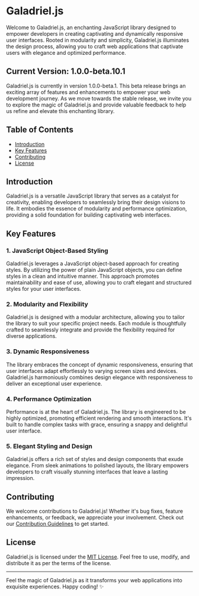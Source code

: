 # Galadriel.js

Welcome to Galadriel.js, an enchanting JavaScript library designed to empower developers in creating captivating and dynamically responsive user interfaces. Rooted in modularity and simplicity, Galadriel.js illuminates the design process, allowing you to craft web applications that captivate users with elegance and optimized performance.

## Current Version: 1.0.0-beta.10.1

Galadriel.js is currently in version 1.0.0-beta.1. This beta release brings an exciting array of features and enhancements to empower your web development journey. As we move towards the stable release, we invite you to explore the magic of Galadriel.js and provide valuable feedback to help us refine and elevate this enchanting library.

## Table of Contents

- [Introduction](#introduction)
- [Key Features](#key-features)
- [Contributing](#contributing)
- [License](#license)

## Introduction

Galadriel.js is a versatile JavaScript library that serves as a catalyst for creativity, enabling developers to seamlessly bring their design visions to life. It embodies the essence of modularity and performance optimization, providing a solid foundation for building captivating web interfaces.

## Key Features

### 1. **JavaScript Object-Based Styling**
Galadriel.js leverages a JavaScript object-based approach for creating styles. By utilizing the power of plain JavaScript objects, you can define styles in a clean and intuitive manner. This approach promotes maintainability and ease of use, allowing you to craft elegant and structured styles for your user interfaces.

### 2. **Modularity and Flexibility**
Galadriel.js is designed with a modular architecture, allowing you to tailor the library to suit your specific project needs. Each module is thoughtfully crafted to seamlessly integrate and provide the flexibility required for diverse applications.

### 3. **Dynamic Responsiveness**
The library embraces the concept of dynamic responsiveness, ensuring that user interfaces adapt effortlessly to varying screen sizes and devices. Galadriel.js harmoniously combines design elegance with responsiveness to deliver an exceptional user experience.

### 4. **Performance Optimization**
Performance is at the heart of Galadriel.js. The library is engineered to be highly optimized, promoting efficient rendering and smooth interactions. It's built to handle complex tasks with grace, ensuring a snappy and delightful user interface.

### 5. **Elegant Styling and Design**
Galadriel.js offers a rich set of styles and design components that exude elegance. From sleek animations to polished layouts, the library empowers developers to craft visually stunning interfaces that leave a lasting impression.

## Contributing

We welcome contributions to Galadriel.js! Whether it's bug fixes, feature enhancements, or feedback, we appreciate your involvement. Check out our [Contribution Guidelines](CONTRIBUTING.md) to get started.

## License

Galadriel.js is licensed under the [MIT License](LICENSE). Feel free to use, modify, and distribute it as per the terms of the license.

---

Feel the magic of Galadriel.js as it transforms your web applications into exquisite experiences. Happy coding! ✨